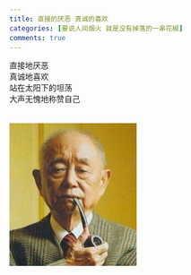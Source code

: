 ```yaml
---
title: 直接的厌恶 真诚的喜欢
categories: [要说人间烟火 就是没有掉落的一串花椒]
comments: true
---
```


>
直接地厌恶 <BR>真诚地喜欢 <BR>站在太阳下的坦荡<BR> 大声无愧地称赞自己<BR><BR><BR>
<img src="/assets/img/黄永玉.jpg">


